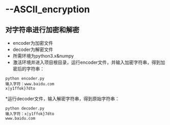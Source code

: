 # --ASCII_encryption
## 对字符串进行加密和解密
* encoder为加密文件
* decoder为解密文件
* 所需环境为python3.x&numpy
* 激活环境并进入项目根目录，运行encoder文件，并输入加密字符串，得到加密后的字符串：
```
python encoder.py
输入字符：www.baidu.com
x|y1ffok}7dto
```
*运行decoder文件，输入解密字符串，得到原始字符串：
```
python decoder.py
输入字符：x|y1ffok}7dto
www.baidu.com
```